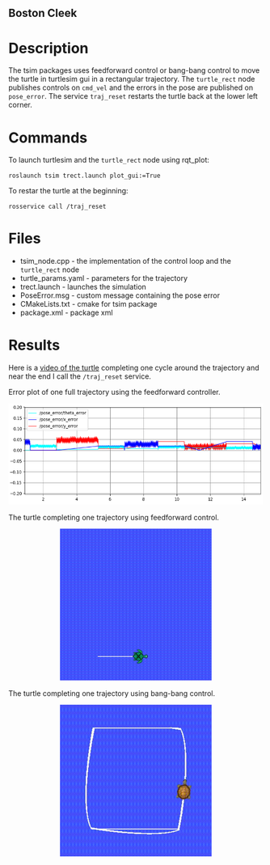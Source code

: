 
## Boston Cleek

# Description
The tsim packages uses feedforward control or bang-bang control to move the turtle in turtlesim gui
in a rectangular trajectory. The `turtle_rect` node publishes controls on `cmd_vel` and the errors
in the pose are published on `pose_error`. The service `traj_reset` restarts the
turtle back at the lower left corner.

# Commands
To launch turtlesim and the `turtle_rect` node using rqt_plot:

```
roslaunch tsim trect.launch plot_gui:=True
```

To restar the turtle at the beginning:

```
rosservice call /traj_reset
```

# Files
* tsim_node.cpp - the implementation of the control loop and the `turtle_rect` node
* turtle_params.yaml - parameters for the trajectory
* trect.launch - launches the simulation
* PoseError.msg - custom message containing the pose error
* CMakeLists.txt - cmake for tsim package
* package.xml - package xml


# Results

Here is a [video of the turtle](https://youtu.be/xHwiSVRySiA) completing one cycle around the trajectory and near the end I call the `/traj_reset` service.

Error plot of one full trajectory using the feedforward controller.

<p align="center">
  <img src= "images/err.png" width="600" height="200">
</p>

The turtle completing one trajectory using feedforward control.

<p align="center">
  <img src= "images/ff.gif" width="300" height="300">
</p>

The turtle completing one trajectory using bang-bang control.

<p align="center">
  <img src= "images/bb.gif" width="300" height="300">
</p>
